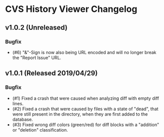 # CVS History Viewer Changelog

## v1.0.2 (Unreleased)
### Bugfix
* (#6) "&"-Sign is now also being URL encoded and will no longer break the "Report Issue" URL.

## v1.0.1 (Released 2019/04/29)
### Bugfix
* (#1) Fixed a crash that were caused when analyzing diff with empty diff lines.
* (#2) Fixed a crash that were caused by files with a state of "dead", that were still present in the directory, when they are first added to the database.
* (#3) Fixed wrong diff colors (green/red) for diff blocks with a "addition" or "deletion" classification.